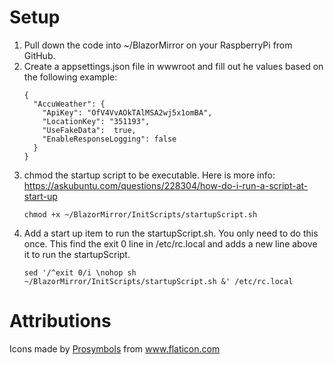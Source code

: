 # Setup
1. Pull down the code into ~/BlazorMirror on your RaspberryPi from GitHub.
1. Create a appsettings.json file in wwwroot and fill out he values based on the following example:
    ```
    {
      "AccuWeather": {
        "ApiKey": "OfV4VvAOkTAlMSA2wj5x1omBA",
        "LocationKey": "351193",
        "UseFakeData":  true,
        "EnableResponseLogging": false
      }
    }
    ```
1. chmod the startup script to be executable.  Here is more info: https://askubuntu.com/questions/228304/how-do-i-run-a-script-at-start-up
    ```
    chmod +x ~/BlazorMirror/InitScripts/startupScript.sh
    ```
1. Add a start up item to run the startupScript.sh. You only need to do this once. This find the exit 0 line in /etc/rc.local and adds a new line above it to run the startupScript.
    ```
    sed '/^exit 0/i \nohop sh ~/BlazorMirror/InitScripts/startupScript.sh &' /etc/rc.local 
    ```



# Attributions
Icons made by <a href="https://www.flaticon.com/authors/prosymbols" title="Prosymbols">Prosymbols</a> from <a href="https://www.flaticon.com/" title="Flaticon">www.flaticon.com</a>
